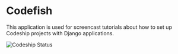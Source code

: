 Codefish
======================

This application is used for screencast tutorials about how to set up Codeship projects with Django applications.

![Codeship Status](https://www.codeship.io/projects/f6bca240-2ec0-0131-7427-22724940e61c/status)
